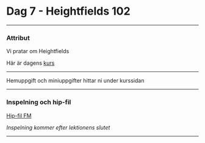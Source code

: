 
# **Dag 7 - Heightfields 102**
___
### Attribut
Vi pratar om Heightfields


Här är dagens [kurs](https://github.com/Studio-Konkret/Technical-Direction/tree/main/Kursmoment/112_Heightfields_02)

___
Hemuppgift och miniuppgifter hittar ni under kurssidan

___
### **Inspelning och hip-fil**
[Hip-fil FM](https://github.com/Studio-Konkret/Technical-Direction/blob/main/Xenter/Dag7/dag7.hipnc)

*Inspelning kommer efter lektionens slutet*
___



